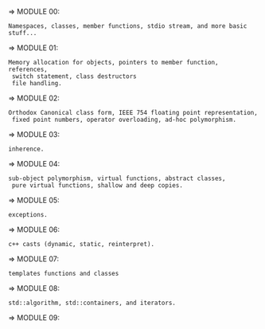 => MODULE 00:

	Namespaces, classes, member functions, stdio stream, and more basic stuff...

=> MODULE 01:
	
	Memory allocation for objects, pointers to member function, references,
	 switch statement, class destructors
	 file handling.

=> MODULE 02:

	Orthodox Canonical class form, IEEE 754 floating point representation,
	 fixed point numbers, operator overloading, ad-hoc polymorphism.

=> MODULE 03:

	inherence.

=> MODULE 04:

	sub-object polymorphism, virtual functions, abstract classes,
	 pure virtual functions, shallow and deep copies.  

=> MODULE 05:

	exceptions.

=> MODULE 06:

	c++ casts (dynamic, static, reinterpret).

=> MODULE 07:

	templates functions and classes

=> MODULE 08:

	std::algorithm, std::containers, and iterators.

=> MODULE 09:

	
